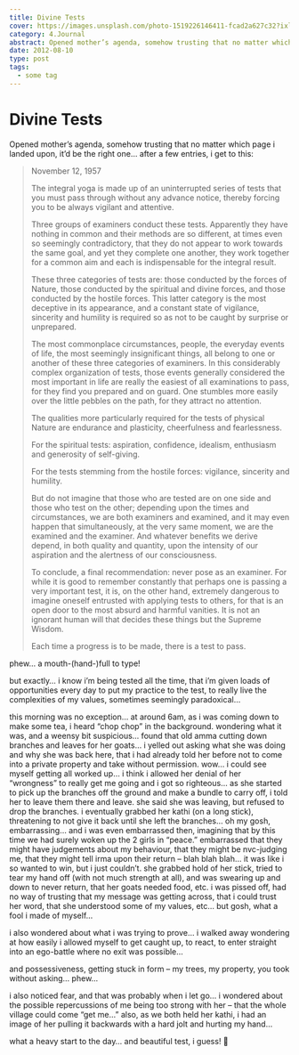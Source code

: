 ```yaml
---
title: Divine Tests
cover: https://images.unsplash.com/photo-1519226146411-fcad2a627c32?ixlib=rb-0.3.5&s=7e12daabb5865c009402bee4c985cfad&auto=format&fit=crop&w=1440&h=900
category: 4.Journal
abstract: Opened mother’s agenda, somehow trusting that no matter which page i landed upon, it’d be the right one… after a few entries, i get to this...
date: 2012-08-10
type: post
tags:
  - some tag
---
```


# Divine Tests

Opened mother’s agenda, somehow trusting that no matter which page i landed upon, it’d be the right one… after a few entries, i get to this:

> November 12, 1957
>
> The integral yoga is made up of an uninterrupted series of tests that you must pass through without any advance notice, thereby forcing you to be always vigilant and attentive.
>
> Three groups of examiners conduct these tests. Apparently they have nothing in common and their methods are so different, at times even so seemingly contradictory, that they do not appear to work towards the same goal, and yet they complete one another, they work together for a common aim and each is indispensable for the integral result.
>
> These three categories of tests are: those conducted by the forces of Nature, those conducted by the spiritual and divine forces, and those conducted by the hostile forces. This latter category is the most deceptive in its appearance, and a constant state of vigilance, sincerity and humility is required so as not to be caught by surprise or unprepared.
>
> The most commonplace circumstances, people, the everyday events of life, the most seemingly insignificant things, all belong to one or another of these three categories of examiners. In this considerably complex organization of tests, those events generally considered the most important in life are really the easiest of all examinations to pass, for they find you prepared and on guard. One stumbles more easily over the little pebbles on the path, for they attract no attention.
>
> The qualities more particularly required for the tests of physical Nature are endurance and plasticity, cheerfulness and fearlessness.
>
> For the spiritual tests: aspiration, confidence, idealism, enthusiasm and generosity of self-giving.
>
> For the tests stemming from the hostile forces: vigilance, sincerity and humility.
>
> But do not imagine that those who are tested are on one side and those who test on the other; depending upon the times and circumstances, we are both examiners and examined, and it may even happen that simultaneously, at the very same moment, we are the examined and the examiner. And whatever benefits we derive depend, in both quality and quantity, upon the intensity of our aspiration and the alertness of our consciousness.
>
> To conclude, a final recommendation: never pose as an examiner. For while it is good to remember constantly that perhaps one is passing a very important test, it is, on the other hand, extremely dangerous to imagine oneself entrusted with applying tests to others, for that is an open door to the most absurd and harmful vanities. It is not an ignorant human will that decides these things but the Supreme Wisdom.
>
> Each time a progress is to be made, there is a test to pass.

phew… a mouth-(hand-)full to type!

but exactly… i know i’m being tested all the time, that i’m given loads of opportunities every day to put my practice to the test, to really live the complexities of my values, sometimes seemingly paradoxical…

this morning was no exception… at around 6am, as i was coming down to make some tea, i heard “chop chop” in the background. wondering what it was, and a weensy bit suspicious… found that old amma cutting down branches and leaves for her goats… i yelled out asking what she was doing and why she was back here, that i had already told her before not to come into a private property and take without permission. wow… i could see myself getting all worked up… i think i allowed her denial of her “wrongness” to really get me going and i got so righteous… as she started to pick up the branches off the ground and make a bundle to carry off, i told her to leave them there and leave. she said she was leaving, but refused to drop the branches. i eventually grabbed her kathi (on a long stick), threatening to not give it back until she left the branches… oh my gosh, embarrassing… and i was even embarrassed then, imagining that by this time we had surely woken up the 2 girls in “peace.” embarrassed that they might have judgements about my behaviour, that they might be nvc-judging me, that they might tell irma upon their return – blah blah blah… it was like i so wanted to win, but i just couldn’t. she grabbed hold of her stick, tried to tear my hand off (with not much strength at all), and was swearing up and down to never return, that her goats needed food, etc. i was pissed off, had no way of trusting that my message was getting across, that i could trust her word, that she understood some of my values, etc… but gosh, what a fool i made of myself…

i also wondered about what i was trying to prove… i walked away wondering at how easily i allowed myself to get caught up, to react, to enter straight into an ego-battle where no exit was possible…

and possessiveness, getting stuck in form – my trees, my property, you took without asking… phew…

i also noticed fear, and that was probably when i let go… i wondered about the possible repercussions of me being too strong with her – that the whole village could come “get me…” also, as we both held her kathi, i had an image of her pulling it backwards with a hard jolt and hurting my hand…

what a heavy start to the day… and beautiful test, i guess! 🙂
